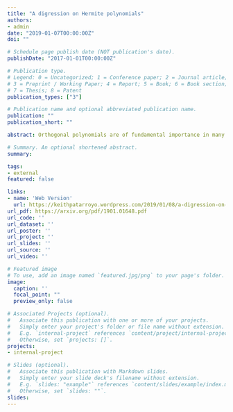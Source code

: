 ```yaml
---
title: "A digression on Hermite polynomials"
authors:
- admin
date: "2019-01-07T00:00:00Z"
doi: ""

# Schedule page publish date (NOT publication's date).
publishDate: "2017-01-01T00:00:00Z"

# Publication type.
# Legend: 0 = Uncategorized; 1 = Conference paper; 2 = Journal article;
# 3 = Preprint / Working Paper; 4 = Report; 5 = Book; 6 = Book section;
# 7 = Thesis; 8 = Patent
publication_types: ["3"]

# Publication name and optional abbreviated publication name.
publication: ""
publication_short: ""

abstract: Orthogonal polynomials are of fundamental importance in many fields of mathematics and science, therefore the study of a particular family is always relevant. In this manuscript, we present a survey of some general results of the Hermite polynomials and show a few of their applications in the connection problem of polynomials, probability theory and the combinatorics of a simple graph. Most of the content presented here is well known, except for a few sections where we add our own work to the subject, nevertheless, the text is meant to be a self-contained personal exposition.

# Summary. An optional shortened abstract.
summary: 

tags:
- external
featured: false

links:
- name: 'Web Version'
  url: https://keithpatarroyo.wordpress.com/2019/01/08/a-digression-on-hermite-polynomials/
url_pdf: https://arxiv.org/pdf/1901.01648.pdf
url_code: ''
url_dataset: ''
url_poster: ''
url_project: ''
url_slides: ''
url_source: ''
url_video: ''

# Featured image
# To use, add an image named `featured.jpg/png` to your page's folder. 
image:
  caption: ''
  focal_point: ""
  preview_only: false

# Associated Projects (optional).
#   Associate this publication with one or more of your projects.
#   Simply enter your project's folder or file name without extension.
#   E.g. `internal-project` references `content/project/internal-project/index.md`.
#   Otherwise, set `projects: []`.
projects:
- internal-project

# Slides (optional).
#   Associate this publication with Markdown slides.
#   Simply enter your slide deck's filename without extension.
#   E.g. `slides: "example"` references `content/slides/example/index.md`.
#   Otherwise, set `slides: ""`.
slides:
---
```


